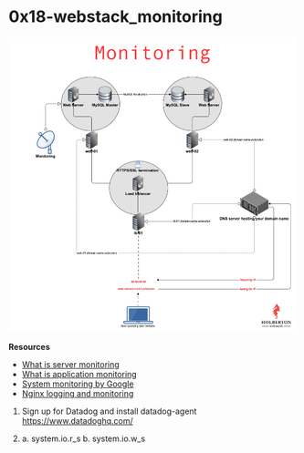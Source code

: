 # 0x18-webstack_monitoring

![web stack monitoring architecture](./monitoring.png)

**Resources**
- [What is server monitoring](https://www.sumologic.com/glossary/server-monitoring/)
- [What is application monitoring](https://en.wikipedia.org/wiki/Application_performance_management)
- [System monitoring by Google](https://sre.google/sre-book/monitoring-distributed-systems/)
- [Nginx logging and monitoring](https://docs.nginx.com/nginx/admin-guide/monitoring/logging/)

1. Sign up for Datadog and install datadog-agent
 https://www.datadoghq.com/

2. a. system.io.r_s
   b. system.io.w_s

